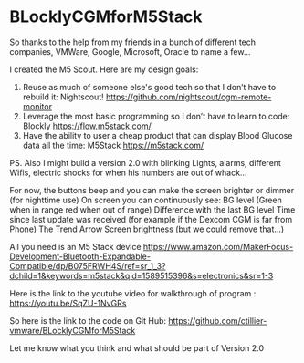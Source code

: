 # BLocklyCGMforM5Stack

So thanks to the help from my friends in a bunch of different tech companies, VMWare, Google, Microsoft, Oracle to name a few…

I created the M5 Scout. Here are my design goals:

 1) Reuse as much of someone else's good tech so that I don’t have to rebuild it: Nightscout! https://github.com/nightscout/cgm-remote-monitor
 2) Leverage the most basic programming so I don’t have to learn to code: Blockly https://flow.m5stack.com/
 3) Have the ability to user a cheap product that can display Blood Glucose data all the time: M5Stack https://m5stack.com/

PS. Also I might build a version 2.0 with blinking Lights, alarms, different Wifis,  electric shocks for when his numbers are out of whack…

For now, the buttons beep and you can make the screen brighter or dimmer (for nighttime use) 
On screen you can continuously see:
BG level (Green when in range red when out of range)
Difference with the last BG level
Time since last update was received (for example if the Dexcom CGM is far from Phone)
The Trend Arrow
Screen brightness (but we could remove that…)

All you need is an M5 Stack device 
https://www.amazon.com/MakerFocus-Development-Bluetooth-Expandable-Compatible/dp/B075FRWH4S/ref=sr_1_3?dchild=1&keywords=m5stack&qid=1589515396&s=electronics&sr=1-3

Here is the link to the youtube video for walkthrough of program : https://youtu.be/SqZU-1NvGRs

So here is the link to the code on Git Hub: 
https://github.com/ctillier-vmware/BLocklyCGMforM5Stack



Let me know what you think and what should be part of Version 2.0
